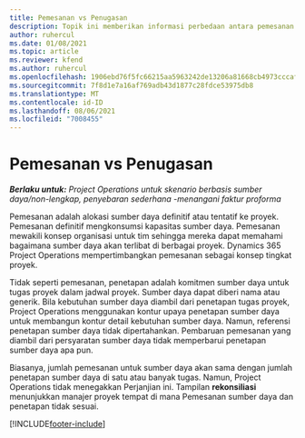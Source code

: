 ```yaml
---
title: Pemesanan vs Penugasan
description: Topik ini memberikan informasi perbedaan antara pemesanan sumber daya dan penugasan sumber daya.
author: ruhercul
ms.date: 01/08/2021
ms.topic: article
ms.reviewer: kfend
ms.author: ruhercul
ms.openlocfilehash: 1906ebd76f5fc66215aa5963242de13206a81668cb4973cccaf5b153514672d5
ms.sourcegitcommit: 7f8d1e7a16af769adb43d1877c28fdce53975db8
ms.translationtype: MT
ms.contentlocale: id-ID
ms.lasthandoff: 08/06/2021
ms.locfileid: "7008455"
---
```

# <a name="bookings-vs-assignments"></a>Pemesanan vs Penugasan

_**Berlaku untuk:** Project Operations untuk skenario berbasis sumber daya/non-lengkap, penyebaran sederhana -menangani faktur proforma_

Pemesanan adalah alokasi sumber daya definitif atau tentatif ke proyek. Pemesanan definitif mengkonsumsi kapasitas sumber daya. Pemesanan mewakili konsep organisasi untuk tim sehingga mereka dapat memahami bagaimana sumber daya akan terlibat di berbagai proyek. Dynamics 365 Project Operations mempertimbangkan pemesanan sebagai konsep tingkat proyek. 

Tidak seperti pemesanan, penetapan adalah komitmen sumber daya untuk tugas proyek dalam jadwal proyek. Sumber daya dapat diberi nama atau generik.  Bila kebutuhan sumber daya diambil dari penetapan tugas proyek, Project Operations menggunakan kontur upaya penetapan sumber daya untuk membangun kontur detail kebutuhan sumber daya. Namun, referensi penetapan sumber daya tidak dipertahankan. Pembaruan pemesanan yang diambil dari persyaratan sumber daya tidak memperbarui penetapan sumber daya apa pun.

Biasanya, jumlah pemesanan untuk sumber daya akan sama dengan jumlah penetapan sumber daya di satu atau banyak tugas. Namun, Project Operations tidak menegakkan Perjanjian ini. Tampilan **rekonsiliasi** menunjukkan manajer proyek tempat di mana Pemesanan sumber daya dan penetapan tidak sesuai.




[!INCLUDE[footer-include](../includes/footer-banner.md)]